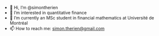 - 👋 Hi, I’m @simontherien
- 👀 I’m interested in quantitative finance
- 🌱 I’m currently an MSc student in financial mathematics at Université de Montréal
- 📫 How to reach me: simon.therien@gmail.com

<!---
simontherien/simontherien is a ✨ special ✨ repository because its `README.md` (this file) appears on your GitHub profile.
You can click the Preview link to take a look at your changes.
--->
